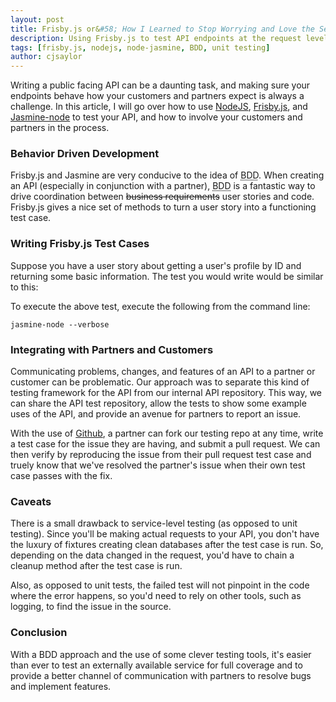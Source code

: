 ```yaml
---
layout: post
title: Frisby.js or&#58; How I Learned to Stop Worrying and Love the Service Test
description: Using Frisby.js to test API endpoints at the request level.
tags: [frisby.js, nodejs, node-jasmine, BDD, unit testing]
author: cjsaylor
---
```


Writing a public facing API can be a daunting task, and making sure your endpoints behave how your customers and partners expect is always a challenge.  In this article, I will go over how to use [NodeJS](http://nodejs.org/), [Frisby.js](http://frisbyjs.com/), and [Jasmine-node](https://github.com/mhevery/jasmine-node/) to test your API, and how to involve your customers and partners in the process.

### Behavior Driven Development

Frisby.js and Jasmine are very conducive to the idea of <abbr title="Behavior Driven Development">BDD</abbr>.  When creating an API (especially in conjunction with a partner), <abbr title="Behavior Driven Development">BDD</abbr> is a fantastic way to drive coordination between <del>business requirements</del> user stories and code.  Frisby.js gives a nice set of methods to turn a user story into a functioning test case.

### Writing Frisby.js Test Cases

Suppose you have a user story about getting a user's profile by ID and returning some basic information.  The test you would write would be similar to this:

<script src="https://gist.github.com/297ca7d642b380867188.js"> </script>

To execute the above test, execute the following from the command line:

`jasmine-node --verbose`

### Integrating with Partners and Customers

Communicating problems, changes, and features of an API to a partner or customer can be problematic.  Our approach was to separate this kind of testing framework for the API from our internal API repository.  This way, we can share the API test repository, allow the tests to show some example uses of the API, and provide an avenue for partners to report an issue.

With the use of [Github](https://github.com), a partner can fork our testing repo at any time, write a test case for the issue they are having, and submit a pull request.  We can then verify by reproducing the issue from their pull request test case and truely know that we've resolved the partner's issue when their own test case passes with the fix.

### Caveats

There is a small drawback to service-level testing (as opposed to unit testing).  Since you'll be making actual requests to your API, you don't have the luxury of fixtures creating clean databases after the test case is run.  So, depending on the data changed in the request, you'd have to chain a cleanup method after the test case is run.

Also, as opposed to unit tests, the failed test will not pinpoint in the code where the error happens, so you'd need to rely on other tools, such as logging, to find the issue in the source.

### Conclusion

With a BDD approach and the use of some clever testing tools, it's easier than ever to test an externally available service for full coverage and to provide a better channel of communication with partners to resolve bugs and implement features.